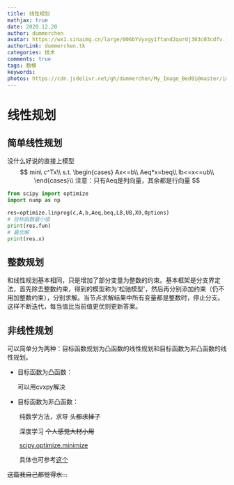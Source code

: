 ```yaml
---
title: 线性规划
mathjax: true
date: 2020.12.20
author: dummerchen
avatar: https://wx1.sinaimg.cn/large/006bYVyvgy1ftand2qurdj303c03cdfv.jpg
authorLink: dummerchen.tk
categories: 技术
comments: true
tags: 数模
keywords: 
photos: https://cdn.jsdelivr.net/gh/dummerchen/My_Image_Bed01@master/img/20201220151658.jpg
---
```




# 线性规划

## 简单线性规划

没什么好说的直接上模型
$$
min\ c^Tx\\
s.t.
\begin{cases}
Ax<=b\\
Aeq*x=beq\\
lb<=x<=ub\\
\end{cases}\\
注意：只有Aeq是列向量，其余都是行向量
$$


```python
from scipy import optimize
import nump as np

res=optimize.linprog(c,A,b,Aeq,beq,LB,UB,X0,Options)
# 目标函数最小值
print(res.fun)
# 最优解
print(res.x)

```



## 整数规划

​	和线性规划基本相同，只是增加了部分变量为整数的约束。基本框架是分支界定法，首先除去整数约束，得到的模型称为'松驰模型'，然后再分别添加约束（仍不用加整数约束），分别求解。当节点求解结果中所有变量都是整数时，停止分支。这样不断迭代，每当值比当前值更优则更新答案。	



## 非线性规划

​	可以简单分为两种：目标函数规划为凸函数的线性规划和目标函数为非凸函数的线性规划。

* 目标函数为凸函数：

    可以用cvxpy解决

* 目标函数为非凸函数：

    ​	纯数学方法，求导 ~~头都求掉了~~

    ​	深度学习 ~~个人感觉大材小用~~

    ​	[scipy.optimize.minimize](https://docs.scipy.org/doc/scipy/reference/generated/scipy.optimize.minimize.html)

    ​	具体也可参考[这个](https://blog.csdn.net/jiang425776024/article/details/87885969)



~~这篇我自己都觉得水…~~


